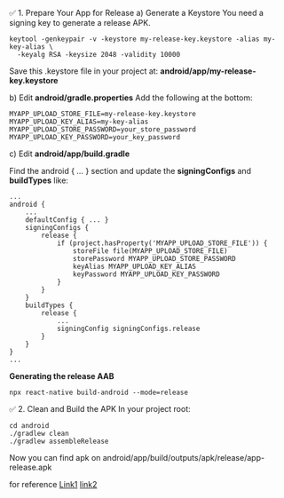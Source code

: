 ✅ 1. Prepare Your App for Release
a) Generate a Keystore
You need a signing key to generate a release APK.

```
keytool -genkeypair -v -keystore my-release-key.keystore -alias my-key-alias \
  -keyalg RSA -keysize 2048 -validity 10000
```
Save this .keystore file in your project at: **android/app/my-release-key.keystore**


b) Edit **android/gradle.properties**
Add the following at the bottom:

```
MYAPP_UPLOAD_STORE_FILE=my-release-key.keystore
MYAPP_UPLOAD_KEY_ALIAS=my-key-alias
MYAPP_UPLOAD_STORE_PASSWORD=your_store_password
MYAPP_UPLOAD_KEY_PASSWORD=your_key_password
```
c) Edit **android/app/build.gradle**

Find the android { ... } section and update the **signingConfigs** and **buildTypes** like:


```
...
android {
    ...
    defaultConfig { ... }
    signingConfigs {
        release {
            if (project.hasProperty('MYAPP_UPLOAD_STORE_FILE')) {
                storeFile file(MYAPP_UPLOAD_STORE_FILE)
                storePassword MYAPP_UPLOAD_STORE_PASSWORD
                keyAlias MYAPP_UPLOAD_KEY_ALIAS
                keyPassword MYAPP_UPLOAD_KEY_PASSWORD
            }
        }
    }
    buildTypes {
        release {
            ...
            signingConfig signingConfigs.release
        }
    }
}
...
```

**Generating the release AAB**
```
npx react-native build-android --mode=release
```
✅ 2. Clean and Build the APK
In your project root:


```
cd android
./gradlew clean
./gradlew assembleRelease
```
Now you can find apk on
android/app/build/outputs/apk/release/app-release.apk

for reference
[Link1](https://youtu.be/cBn4CvkYHNY?si=TUn-JbJvRDLxM4B_)
[link2](https://youtu.be/gAxqc8-12iA?si=jy2hEfxCley29pzi)
